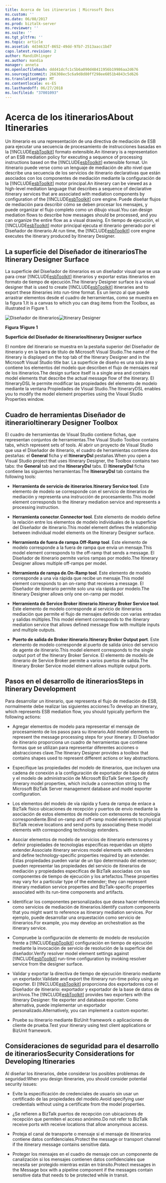 ```yaml
---
title: Acerca de los itinerarios | Microsoft Docs
ms.custom: ''
ms.date: 06/08/2017
ms.prod: biztalk-server
ms.reviewer: ''
ms.suite: ''
ms.tgt_pltfrm: ''
ms.topic: article
ms.assetid: 4d34632f-8652-49dd-97b7-2513aacc1bd7
caps.latest.revision: 2
author: MandiOhlinger
ms.author: mandia
manager: anneta
ms.openlocfilehash: ddd41dcfc1c5b6a090d48411956b19986aa2d676
ms.sourcegitcommit: 266308ec5c6a9d8d80ff298ee6051b4843c5d626
ms.translationtype: MT
ms.contentlocale: es-ES
ms.lasthandoff: 06/27/2018
ms.locfileid: "37001093"
---
```

# <a name="about-itineraries"></a><span data-ttu-id="6a793-102">Acerca de los itinerarios</span><span class="sxs-lookup"><span data-stu-id="6a793-102">About Itineraries</span></span>
<span data-ttu-id="6a793-103">Un itinerario es una representación de una directiva de mediación de ESB para ejecutar una secuencia de procesamiento de instrucciones basadas en la [!INCLUDE[esbToolkit](../includes/esbtoolkit-md.md)] formato extensible.</span><span class="sxs-lookup"><span data-stu-id="6a793-103">An itinerary is a representation of an ESB mediation policy for executing a sequence of processing instructions based on the [!INCLUDE[esbToolkit](../includes/esbtoolkit-md.md)] extensible format.</span></span> <span data-ttu-id="6a793-104">Un itinerario puede verse como un lenguaje de mediación de alto nivel que describe una secuencia de los servicios de itinerario declarativas que están asociados con los componentes de mediación mediante la configuración de la [!INCLUDE[esbToolkit](../includes/esbtoolkit-md.md)] motor principal.</span><span class="sxs-lookup"><span data-stu-id="6a793-104">An itinerary can be viewed as a high-level mediation language that describes a sequence of declarative itinerary services that are associated with mediation components by configuration of the [!INCLUDE[esbToolkit](../includes/esbtoolkit-md.md)] core engine.</span></span> <span data-ttu-id="6a793-105">Puede diseñar flujos de mediación para describir cómo se deben procesar los mensajes, y puede organizar el flujo completo como un dibujo visual.</span><span class="sxs-lookup"><span data-stu-id="6a793-105">You can design mediation flows to describe how messages should be processed, and you can organize the entire flow as a visual drawing.</span></span> <span data-ttu-id="6a793-106">En tiempo de ejecución, el [!INCLUDE[esbToolkit](../includes/esbtoolkit-md.md)] motor principal ejecuta el itinerario generado por el Diseñador de itinerario.</span><span class="sxs-lookup"><span data-stu-id="6a793-106">At run time, the [!INCLUDE[esbToolkit](../includes/esbtoolkit-md.md)] core engine executes the itinerary produced by Itinerary Designer.</span></span>  
  
## <a name="the-itinerary-designer-surface"></a><span data-ttu-id="6a793-107">La superficie del Diseñador de itinerarios</span><span class="sxs-lookup"><span data-stu-id="6a793-107">The Itinerary Designer Surface</span></span>  
 <span data-ttu-id="6a793-108">La superficie del Diseñador de itinerarios es un diseñador visual que se usa para crear [!INCLUDE[esbToolkit](../includes/esbtoolkit-md.md)] itinerarios y exportar estas itinerarios en formato de tiempo de ejecución.</span><span class="sxs-lookup"><span data-stu-id="6a793-108">The Itinerary Designer surface is a visual designer that is used to create [!INCLUDE[esbToolkit](../includes/esbtoolkit-md.md)] itineraries and to export these itineraries into run-time format.</span></span> <span data-ttu-id="6a793-109">Es un lienzo al que puede arrastrar elementos desde el cuadro de herramientas, como se muestra en la figura 1.</span><span class="sxs-lookup"><span data-stu-id="6a793-109">It is a canvas to which you can drag items from the Toolbox, as illustrated in Figure 1.</span></span>  
  
 <span data-ttu-id="6a793-110">![Diseñador de itinerarios](../esb-toolkit/media/ch5-itinerarydesigner.gif "Ch5-ItineraryDesigner")</span><span class="sxs-lookup"><span data-stu-id="6a793-110">![Itinerary Designer](../esb-toolkit/media/ch5-itinerarydesigner.gif "Ch5-ItineraryDesigner")</span></span>  
  
 <span data-ttu-id="6a793-111">**Figura 1**</span><span class="sxs-lookup"><span data-stu-id="6a793-111">**Figure 1**</span></span>  
  
 <span data-ttu-id="6a793-112">**Superficie del Diseñador de itinerarios**</span><span class="sxs-lookup"><span data-stu-id="6a793-112">**Itinerary Designer surface**</span></span>  
  
 <span data-ttu-id="6a793-113">El nombre del itinerario se muestra en la pestaña superior del Diseñador de itinerario y en la barra de título de Microsoft Visual Studio.</span><span class="sxs-lookup"><span data-stu-id="6a793-113">The name of the itinerary is displayed on the top tab of the Itinerary Designer and in the Microsoft Visual Studio title bar.</span></span> <span data-ttu-id="6a793-114">La superficie de diseño es una sola área y contiene los elementos del modelo que describen el flujo de mensajes real de los itinerarios.</span><span class="sxs-lookup"><span data-stu-id="6a793-114">The design surface itself is a single area and contains model elements that describe the actual message flow of the itinerary.</span></span> <span data-ttu-id="6a793-115">El ItineraryDSL le permite modificar las propiedades del elemento de modelo mediante la ventana Propiedades de Visual Studio.</span><span class="sxs-lookup"><span data-stu-id="6a793-115">The ItineraryDSL enables you to modify the model element properties using the Visual Studio Properties window.</span></span>  
  
## <a name="itinerary-designer-toolbox"></a><span data-ttu-id="6a793-116">Cuadro de herramientas Diseñador de itinerario</span><span class="sxs-lookup"><span data-stu-id="6a793-116">Itinerary Designer Toolbox</span></span>  
 <span data-ttu-id="6a793-117">El cuadro de herramientas de Visual Studio contiene fichas, que representan conjuntos de herramientas.</span><span class="sxs-lookup"><span data-stu-id="6a793-117">The Visual Studio Toolbox contains tabs, which represent sets of tools.</span></span> <span data-ttu-id="6a793-118">Al abrir un proyecto de Visual Studio que usa el Diseñador de itinerario, el cuadro de herramientas contiene dos pestañas: el **General** ficha y el **ItineraryDsl** pestañas.</span><span class="sxs-lookup"><span data-stu-id="6a793-118">When you open a Visual Studio project that uses Itinerary Designer, the Toolbox contains two tabs: the **General** tab and the **ItineraryDsl** tabs.</span></span> <span data-ttu-id="6a793-119">El **ItineraryDsl** ficha contiene las siguientes herramientas:</span><span class="sxs-lookup"><span data-stu-id="6a793-119">The **ItineraryDsl** tab contains the following tools:</span></span>  
  
-   <span data-ttu-id="6a793-120">**Herramienta de servicio de itinerarios**.</span><span class="sxs-lookup"><span data-stu-id="6a793-120">**Itinerary Service tool**.</span></span> <span data-ttu-id="6a793-121">Este elemento de modelo se corresponde con el servicio de itinerarios de mediación y representa una instrucción de procesamiento.</span><span class="sxs-lookup"><span data-stu-id="6a793-121">This model element corresponds to the itinerary mediation service and represents a processing instruction.</span></span>  
  
-   <span data-ttu-id="6a793-122">**Herramienta conector**.</span><span class="sxs-lookup"><span data-stu-id="6a793-122">**Connector tool**.</span></span> <span data-ttu-id="6a793-123">Este elemento de modelo define la relación entre los elementos de modelo individuales de la superficie del Diseñador de itinerario.</span><span class="sxs-lookup"><span data-stu-id="6a793-123">This model element defines the relationship between individual model elements on the Itinerary Designer surface.</span></span>  
  
-   <span data-ttu-id="6a793-124">**Herramienta de fuera de rampa**.</span><span class="sxs-lookup"><span data-stu-id="6a793-124">**Off-Ramp tool**.</span></span> <span data-ttu-id="6a793-125">Este elemento de modelo corresponde a la fuera de rampa que envía un mensaje.</span><span class="sxs-lookup"><span data-stu-id="6a793-125">This model element corresponds to the off-ramp that sends a message.</span></span> <span data-ttu-id="6a793-126">El Diseñador de itinerario permite varios rampas por modelo.</span><span class="sxs-lookup"><span data-stu-id="6a793-126">The Itinerary Designer allows multiple off-ramps per model.</span></span>  
  
-   <span data-ttu-id="6a793-127">**Herramienta de rampa de**.</span><span class="sxs-lookup"><span data-stu-id="6a793-127">**On-Ramp tool**.</span></span> <span data-ttu-id="6a793-128">Este elemento de modelo corresponde a una vía rápida que recibe un mensaje.</span><span class="sxs-lookup"><span data-stu-id="6a793-128">This model element corresponds to an on-ramp that receives a message.</span></span> <span data-ttu-id="6a793-129">El Diseñador de itinerario permite solo una vía rápida por modelo.</span><span class="sxs-lookup"><span data-stu-id="6a793-129">The Itinerary Designer allows only one on-ramp per model.</span></span>  
  
-   <span data-ttu-id="6a793-130">**Herramienta de Service Broker itinerario**.</span><span class="sxs-lookup"><span data-stu-id="6a793-130">**Itinerary Broker Service tool**.</span></span> <span data-ttu-id="6a793-131">Este elemento de modelo corresponde al servicio de itinerarios mediación que permite el flujo de mensajes definido con varias entradas y salidas múltiples.</span><span class="sxs-lookup"><span data-stu-id="6a793-131">This model element corresponds to the itinerary mediation service that allows defined message flow with multiple inputs and multiple outputs.</span></span>  
  
-   <span data-ttu-id="6a793-132">**Puerto de salida de Broker itinerario**.</span><span class="sxs-lookup"><span data-stu-id="6a793-132">**Itinerary Broker Output port**.</span></span> <span data-ttu-id="6a793-133">Este elemento de modelo corresponde al puerto de salida único del servicio de agente de itinerario.</span><span class="sxs-lookup"><span data-stu-id="6a793-133">This model element corresponds to the single output port of the Itinerary Broker Service.</span></span> <span data-ttu-id="6a793-134">El elemento de modelo de itinerario de Service Broker permite a varios puertos de salida.</span><span class="sxs-lookup"><span data-stu-id="6a793-134">The Itinerary Broker Service model element allows multiple output ports.</span></span>  
  
## <a name="steps-in-itinerary-development"></a><span data-ttu-id="6a793-135">Pasos en el desarrollo de itinerarios</span><span class="sxs-lookup"><span data-stu-id="6a793-135">Steps in Itinerary Development</span></span>  
 <span data-ttu-id="6a793-136">Para desarrollar un itinerario, que representa el flujo de mediación de ESB, normalmente debe realizar las siguientes acciones:</span><span class="sxs-lookup"><span data-stu-id="6a793-136">To develop an itinerary, which represents ESB mediation flow, you should typically perform the following actions:</span></span>  
  
- <span data-ttu-id="6a793-137">Agregar elementos de modelo para representar el mensaje de procesamiento de los pasos para su itinerario.</span><span class="sxs-lookup"><span data-stu-id="6a793-137">Add model elements to represent the message processing steps for your itinerary.</span></span> <span data-ttu-id="6a793-138">El Diseñador de itinerario proporciona un cuadro de herramientas que contiene formas que se utilizan para representar diferentes acciones o abstracciones clave.</span><span class="sxs-lookup"><span data-stu-id="6a793-138">The Itinerary Designer provides a toolbox that contains shapes used to represent different actions or key abstractions.</span></span>  
  
- <span data-ttu-id="6a793-139">Especifique las propiedades del modelo de itinerarios, que incluyen una cadena de conexión a la configuración de exportador de base de datos y el modelo de administración de Microsoft BizTalk Server.</span><span class="sxs-lookup"><span data-stu-id="6a793-139">Specify itinerary model properties, which include a connection string to the Microsoft BizTalk Server management database and model exporter configuration.</span></span>  
  
- <span data-ttu-id="6a793-140">Los elementos del modelo de vía rápida y fuera de rampa de enlace a BizTalk físico ubicaciones de recepción y puertos de envío mediante la asociación de estos elementos de modelo con extensores de tecnología correspondiente.</span><span class="sxs-lookup"><span data-stu-id="6a793-140">Bind on-ramp and off-ramp model elements to physical BizTalk receive locations and send ports by associating these model elements with corresponding technology extenders.</span></span>  
  
- <span data-ttu-id="6a793-141">Asociar elementos de modelo de servicios de itinerario extensores y definir propiedades de tecnologías específicas requeridas un objeto extender.</span><span class="sxs-lookup"><span data-stu-id="6a793-141">Associate itinerary services model elements with extenders and define technology-specific properties required by an extender.</span></span> <span data-ttu-id="6a793-142">Estas propiedades pueden variar de un tipo determinado del extensor; pueden representar las propiedades del servicio de itinerarios de mediación y propiedades específicas de BizTalk asociadas con sus componentes de tiempo de ejecución y los artefactos.</span><span class="sxs-lookup"><span data-stu-id="6a793-142">These properties may vary for a particular type of the extender; they can represent itinerary mediation service properties and BizTalk-specific properties associated with its run-time components and artifacts.</span></span>  
  
- <span data-ttu-id="6a793-143">Identificar los componentes personalizados que desea hacer referencia como servicios de mediación de itinerarios.</span><span class="sxs-lookup"><span data-stu-id="6a793-143">Identify custom components that you might want to reference as itinerary mediation services.</span></span> <span data-ttu-id="6a793-144">Por ejemplo, puede desarrollar una orquestación como servicio de itinerarios.</span><span class="sxs-lookup"><span data-stu-id="6a793-144">For example, you may develop an orchestration as the itinerary service.</span></span>  
  
- <span data-ttu-id="6a793-145">Compruebe la configuración de elemento de modelo de resolución frente a [!INCLUDE[esbToolkit](../includes/esbtoolkit-md.md)] configuración en tiempo de ejecución mediante la invocación de servicio de resolución de la superficie del diseñador.</span><span class="sxs-lookup"><span data-stu-id="6a793-145">Verify resolver model element settings against [!INCLUDE[esbToolkit](../includes/esbtoolkit-md.md)] run-time configuration by invoking resolver service from the designer surface.</span></span>  
  
- <span data-ttu-id="6a793-146">Validar y exportar la directiva de tiempo de ejecución itinerario mediante un exportador.</span><span class="sxs-lookup"><span data-stu-id="6a793-146">Validate and export the itinerary run-time policy using an exporter.</span></span> <span data-ttu-id="6a793-147">El [!INCLUDE[esbToolkit](../includes/esbtoolkit-md.md)] proporciona dos exportadores con el Diseñador de itinerario: exportador y exportador de la base de datos de archivos.</span><span class="sxs-lookup"><span data-stu-id="6a793-147">The [!INCLUDE[esbToolkit](../includes/esbtoolkit-md.md)] provides two exporters with the Itinerary Designer: file exporter and database exporter.</span></span> <span data-ttu-id="6a793-148">Como alternativa, puede implementar un exportador personalizado.</span><span class="sxs-lookup"><span data-stu-id="6a793-148">Alternatively, you can implement a custom exporter.</span></span>  
  
- <span data-ttu-id="6a793-149">Pruebe su itinerario mediante BizUnit framework o aplicaciones de cliente de prueba.</span><span class="sxs-lookup"><span data-stu-id="6a793-149">Test your itinerary using test client applications or BizUnit framework.</span></span>  
  
## <a name="security-considerations-for-developing-itineraries"></a><span data-ttu-id="6a793-150">Consideraciones de seguridad para el desarrollo de itinerarios</span><span class="sxs-lookup"><span data-stu-id="6a793-150">Security Considerations for Developing Itineraries</span></span>  
 <span data-ttu-id="6a793-151">Al diseñar los itinerarios, debe considerar los posibles problemas de seguridad:</span><span class="sxs-lookup"><span data-stu-id="6a793-151">When you design itineraries, you should consider potential security issues:</span></span>  
  
-   <span data-ttu-id="6a793-152">Evite la especificación de credenciales de usuario sin usar un certificado de las propiedades del modelo.</span><span class="sxs-lookup"><span data-stu-id="6a793-152">Avoid specifying user credentials without using a certificate from the model properties.</span></span>  
  
-   <span data-ttu-id="6a793-153">¿Se refieren a BizTalk puertos de recepción con ubicaciones de recepción que permiten el acceso anónimo.</span><span class="sxs-lookup"><span data-stu-id="6a793-153">Do not refer to BizTalk receive ports with receive locations that allow anonymous access.</span></span>  
  
-   <span data-ttu-id="6a793-154">Proteja el canal de transporte o mensaje si el mensaje de itinerarios contiene datos confidenciales.</span><span class="sxs-lookup"><span data-stu-id="6a793-154">Protect the message or transport channel if the itinerary message contains sensitive data.</span></span>  
  
-   <span data-ttu-id="6a793-155">Proteger los mensajes en el cuadro de mensaje con un componente de canalización si los mensajes contienen datos confidenciales que necesita ser protegido mientras están en tránsito.</span><span class="sxs-lookup"><span data-stu-id="6a793-155">Protect messages in the Message box with a pipeline component if the messages contain sensitive data that needs to be protected while in transit.</span></span>